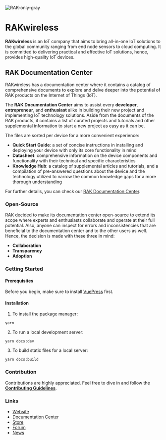 ![RAK-only-gray](https://github.com/RAKWireless/rakwireless-docs-internal/blob/drafts1/docs/.vuepress/public/assets/rakwireless/RAK-only-gray.png)


# RAKwireless 
**RAKwireless** is an IoT company that aims to bring all-in-one IoT solutions to the global community ranging from end node sensors to cloud computing. It is committed to delivering practical and effective IoT solutions, hence, provides high-quality IoT devices.

## RAK Documentation Center
RAKwireless has a documentation center where it contains a catalog of comprehensive documents to explore and delve deeper into the potential of RAK products on the Internet of Things (IoT).

The **RAK Documentation Center** aims to assist every **developer**, **entrepreneur**, and **enthusiast** alike in building their new project and implementing IoT technology solutions. Aside from the documents of the RAK products, it contains a list of curated projects and tutorials and other supplemental information to start a new project as easy as it can be.

The files are sorted per device for a more convenient experience:
- **Quick Start Guide**: a set of concise instructions in installing and deploying your device with only its core functionality in mind
- **Datasheet**: comprehensive information on the device components and functionality with their technical and specific characteristics
- **Knowledge Hub**: a catalog of supplemental articles and tutorials, and a compilation of pre-answered questions about the device and the technology utilized to narrow the common knowledge gaps for a more thorough understanding

For further details, you can check our [RAK Documentation Center](https://docs.rakwireless.com/).

### Open-Source
RAK decided to make its documentation center open-source to extend its scope where experts and enthusiasts collaborate and operate at their full potential. Also, anyone can inspect for errors and inconsistencies that are beneficial to the documentation center and to the other users as well. Hence, the decision is made with these three in mind:

* **Collaboration**
* **Transparency**
* **Adoption**


### Getting Started
#### Prerequisites
Before you begin, make sure to install [VuePress](https://vuepress.vuejs.org/) first. 

#### Installation

1. To install the package manager:

```
yarn
```

2. To run a local development server:

```
yarn docs:dev
```

3. To build static files for a local server:

```
yarn docs:build
```

### Contribution

Contributions are highly appreciated. Feel free to dive in and follow the [**Contributing Guidelines**](CONTRIBUTING.md).

### Links

* [Website](https://www.rakwireless.com/) 
* [Documentation Center](https://docs.rakwireless.com/)
* [Store](https://store.rakwireless.com/)
* [Forum](forum.rakwireless.com)
* [News](news.rakwireless.com)
